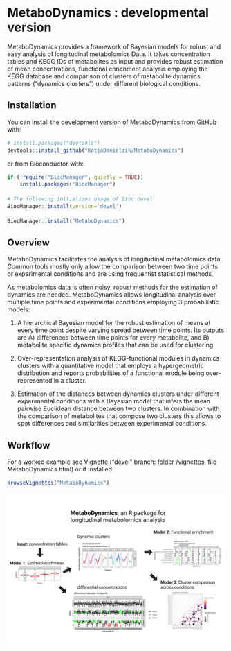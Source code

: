 
<!-- README.md is generated from README.Rmd. Please edit that file -->

# MetaboDynamics : developmental version

<!-- badges: start -->
<!-- badges: end -->

MetaboDynamics provides a framework of Bayesian models for robust and
easy analysis of longitudinal metabolomics Data. It takes concentration
tables and KEGG IDs of metabolites as input and provides robust
estimation of mean concentrations, functional enrichment analysis
employing the KEGG database and comparison of clusters of metabolite
dynamics patterns (“dynamics clusters”) under different biological
conditions.

## Installation

You can install the development version of MetaboDynamics from
[GitHub](https://github.com/) with:

``` r
# install.packages("devtools")
devtools::install_github("KatjaDanielzik/MetaboDynamics")
```

or from Bioconductor with:

``` r
if (!require("BiocManager", quietly = TRUE))
    install.packages("BiocManager")

# The following initializes usage of Bioc devel
BiocManager::install(version='devel')

BiocManager::install("MetaboDynamics")
```

## Overview

MetaboDynamics facilitates the analysis of longitudinal metabolomics
data. Common tools mostly only allow the comparison between two time
points or experimental conditions and are using frequentist statistical
methods.

As metabolomics data is often noisy, robust methods for the estimation
of dynamics are needed. MetaboDynamics allows longitudinal analysis over
multiple time points and experimental conditions employing 3
probabilistic models:

1)  A hierarchical Bayesian model for the robust estimation of means at
    every time point despite varying spread between time points. Its
    outputs are A) differences between time points for every metabolite,
    and B) metabolite specific dynamics profiles that can be used for
    clustering.

2)  Over-representation analysis of KEGG-functional modules in dynamics
    clusters with a quantitative model that employs a hypergeometric
    distribution and reports probabilities of a functional module being
    over-represented in a cluster.

3)  Estimation of the distances between dynamics clusters under
    different experimental conditions with a Bayesian model that infers
    the mean pairwise Euclidean distance between two clusters. In
    combination with the comparison of metabolites that compose two
    clusters this allows to spot differences and similarities between
    experimental conditions.

## Workflow

For a worked example see Vignette (“devel” branch: folder /vignettes,
file MetaboDynamics.html) or if installed:

``` r
browseVignettes("MetaboDynamics")
```

![](man/figures/README-MetaboDynamics_pitch.png)
